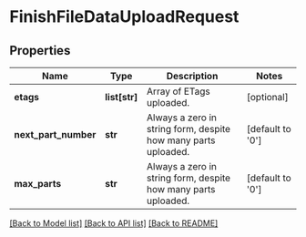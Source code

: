 # FinishFileDataUploadRequest


## Properties
Name | Type | Description | Notes
------------ | ------------- | ------------- | -------------
**etags** | **list[str]** | Array of ETags uploaded. | [optional] 
**next_part_number** | **str** | Always a zero in string form, despite how many parts uploaded. | [default to '0']
**max_parts** | **str** | Always a zero in string form, despite how many parts uploaded. | [default to '0']

[[Back to Model list]](../README.md#documentation-for-models) [[Back to API list]](../README.md#documentation-for-api-endpoints) [[Back to README]](../README.md)


